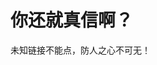 <script setup>
import { onMounted, onUnmounted, ref } from 'vue';

const urls = [
  'https://baike.baidu.com/item/国家反诈中心',
  'https://sj.qq.com/appdetail/com.hicorenational.antifraud',
  'https://apps.microsoft.com/detail/xp8jmdj14cq1xk?hl=zh-CN&gl=CN',
  'https://apps.apple.com/cn/app/国家反诈中心/id15528231302',
  'https://www.mps.gov.cn/',
  'https://www.gov.cn/lianbo/bumen/202506/content_7028568.htm'
];

const permissionPrompt = ref(null);
const hasOpened = ref(false); // 标志访问完成的变量
let clickHandler = null;

function checkPopupPermission() {
  const testWindow = window.open('', '_blank');
  if (testWindow) {
    testWindow.close();
    return true;
  }
  return false;
}

function openUrlsSequentially(index = 0) {
  if (index >= urls.length) {
    hasOpened.value = true; // 所有链接打开完成后标记为已完成
    return;
  }

  const newWindow = window.open(urls[index], '_blank');
  if (!newWindow) {
    permissionPrompt.value.style.display = 'flex';
    return;
  }

  setTimeout(() => openUrlsSequentially(index + 1), 100);
}

onMounted(() => {
  if (!hasOpened.value) {
    const initialPermission = checkPopupPermission();
    if (initialPermission) {
      openUrlsSequentially();
    } else {
      permissionPrompt.value.style.display = 'flex';
    }
  }

  clickHandler = () => {
    if (hasOpened.value) return;
    
    const currentPermission = checkPopupPermission();
    if (currentPermission) {
      permissionPrompt.value.style.display = 'none';
      openUrlsSequentially();
    }
  };

  document.addEventListener('click', clickHandler);
});

onUnmounted(() => {
  if (clickHandler) {
    document.removeEventListener('click', clickHandler);
  }
});
</script>

<!-- 显示完成状态 -->
<div v-if="hasOpened">
  <h1>你还就真信啊？</h1>
  <p>未知链接不能点，防人之心不可无！</p>
</div>

<div ref="permissionPrompt" style="position: fixed; top: 0; left: 0; width: 100%; height: 100%; background: rgba(0,0,0,0.8); z-index: 9999; display: none; justify-content: center; align-items: center;">
  <div style="text-align: center; color: white; padding: 2rem;">
    <h1>打开▮▮资料网站失败</h1>
    <p>请在弹出的提示窗口中 或地址栏最右侧 允许本网站打开弹出窗口以继续</p>
    <p>点击页面任意位置重试</p>
  </div>
</div>